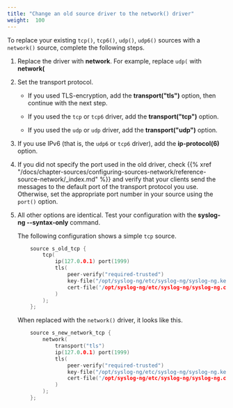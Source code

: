 ```yaml
---
title: "Change an old source driver to the network() driver"
weight:  100
---
```

<!-- DISCLAIMER: This file is based on the syslog-ng Open Source Edition documentation https://github.com/balabit/syslog-ng-ose-guides/commit/2f4a52ee61d1ea9ad27cb4f3168b95408fddfdf2 and is used under the terms of The syslog-ng Open Source Edition Documentation License. The file has been modified by Axoflow. -->

To replace your existing `tcp()`, `tcp6()`, `udp()`, `udp6()` sources with a `network()` source, complete the following steps.

1.  Replace the driver with **network**. For example, replace `udp(` with **network(**

2.  Set the transport protocol.
    
      - If you used TLS-encryption, add the **transport("tls")** option, then continue with the next step.
    
      - If you used the `tcp` or `tcp6` driver, add the **transport("tcp")** option.
    
      - If you used the `udp` or `udp` driver, add the **transport("udp")** option.

3.  If you use IPv6 (that is, the `udp6` or `tcp6` driver), add the **ip-protocol(6)** option.

4.  If you did not specify the port used in the old driver, check {{% xref "/docs/chapter-sources/configuring-sources-network/reference-source-network/_index.md" %}} and verify that your clients send the messages to the default port of the transport protocol you use. Otherwise, set the appropriate port number in your source using the `port()` option.

5.  All other options are identical. Test your configuration with the **syslog-ng --syntax-only** command.
    
    The following configuration shows a simple `tcp` source.
    
    ```c
        source s_old_tcp {
            tcp(
                ip(127.0.0.1) port(1999)
                tls(
                    peer-verify("required-trusted")
                    key-file("/opt/syslog-ng/etc/syslog-ng/syslog-ng.key")
                    cert-file('/opt/syslog-ng/etc/syslog-ng/syslog-ng.crt')
                )
            );
        };
    
    ```
    
    When replaced with the `network()` driver, it looks like this.
    
    ```c
        source s_new_network_tcp {
            network(
                transport("tls")
                ip(127.0.0.1) port(1999)
                tls(
                    peer-verify("required-trusted")
                    key-file("/opt/syslog-ng/etc/syslog-ng/syslog-ng.key")
                    cert-file('/opt/syslog-ng/etc/syslog-ng/syslog-ng.crt')
                )
            );
        };
    
    ```
